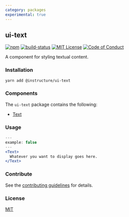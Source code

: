 ```yaml
---
category: packages
experimental: true
---
```


## ui-text

[![npm][npm]][npm-url]
[![build-status][build-status]][build-status-url]
[![MIT License][license-badge]][LICENSE]
[![Code of Conduct][coc-badge]][coc]

A component for styling textual content.

### Installation

```sh
yarn add @instructure/ui-text
```
### Components
The `ui-text` package contains the following:
- [Text](#Text)

### Usage
```jsx
---
example: false
---
<Text>
  Whatever you want to display goes here.
</Text>
```

### Contribute
See the [contributing guidelines](#contributing) for details.

### License

[MIT](LICENSE)

[npm]: https://img.shields.io/npm/v/@instructure/ui-text.svg
[npm-url]: https://npmjs.com/package/@instructure/ui-text

[build-status]: https://travis-ci.org/instructure/instructure-ui.svg?branch=master
[build-status-url]: https://travis-ci.org/instructure/instructure-ui "Travis CI"

[license-badge]: https://img.shields.io/npm/l/instructure-ui.svg?style=flat-square
[license]: https://github.com/instructure/instructure-ui/blob/master/LICENSE

[coc-badge]: https://img.shields.io/badge/code%20of-conduct-ff69b4.svg?style=flat-square
[coc]: https://github.com/instructure/instructure-ui/blob/master/CODE_OF_CONDUCT.md
